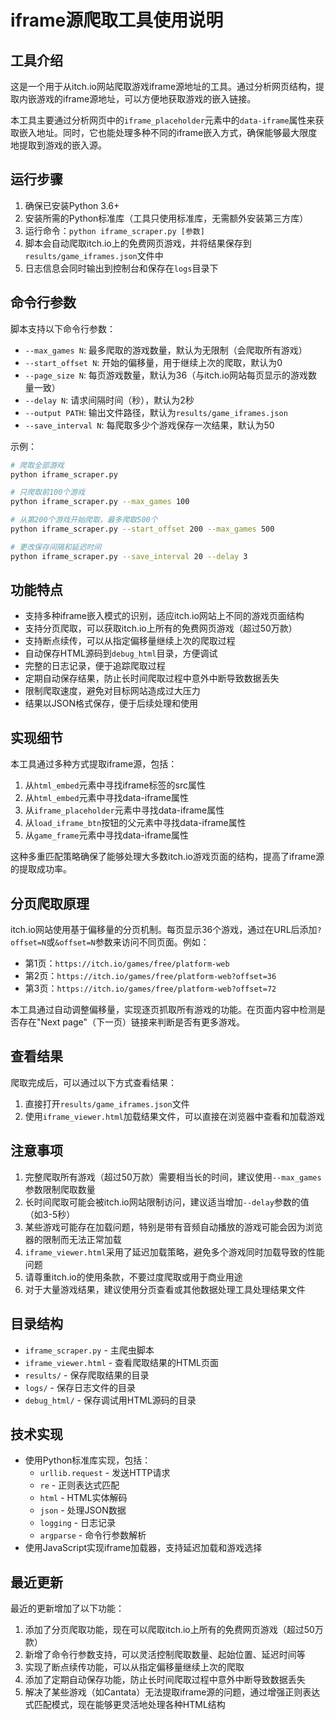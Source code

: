 # iframe源爬取工具使用说明

## 工具介绍

这是一个用于从itch.io网站爬取游戏iframe源地址的工具。通过分析网页结构，提取内嵌游戏的iframe源地址，可以方便地获取游戏的嵌入链接。

本工具主要通过分析网页中的`iframe_placeholder`元素中的`data-iframe`属性来获取嵌入地址。同时，它也能处理多种不同的iframe嵌入方式，确保能够最大限度地提取到游戏的嵌入源。

## 运行步骤

1. 确保已安装Python 3.6+
2. 安装所需的Python标准库（工具只使用标准库，无需额外安装第三方库）
3. 运行命令：`python iframe_scraper.py [参数]`
4. 脚本会自动爬取itch.io上的免费网页游戏，并将结果保存到`results/game_iframes.json`文件中
5. 日志信息会同时输出到控制台和保存在`logs`目录下

## 命令行参数

脚本支持以下命令行参数：

- `--max_games N`: 最多爬取的游戏数量，默认为无限制（会爬取所有游戏）
- `--start_offset N`: 开始的偏移量，用于继续上次的爬取，默认为0
- `--page_size N`: 每页游戏数量，默认为36（与itch.io网站每页显示的游戏数量一致）
- `--delay N`: 请求间隔时间（秒），默认为2秒
- `--output PATH`: 输出文件路径，默认为`results/game_iframes.json`
- `--save_interval N`: 每爬取多少个游戏保存一次结果，默认为50

示例：
```bash
# 爬取全部游戏
python iframe_scraper.py

# 只爬取前100个游戏
python iframe_scraper.py --max_games 100

# 从第200个游戏开始爬取，最多爬取500个
python iframe_scraper.py --start_offset 200 --max_games 500

# 更改保存间隔和延迟时间
python iframe_scraper.py --save_interval 20 --delay 3
```

## 功能特点

- 支持多种iframe嵌入模式的识别，适应itch.io网站上不同的游戏页面结构
- 支持分页爬取，可以获取itch.io上所有的免费网页游戏（超过50万款）
- 支持断点续传，可以从指定偏移量继续上次的爬取过程
- 自动保存HTML源码到`debug_html`目录，方便调试
- 完整的日志记录，便于追踪爬取过程
- 定期自动保存结果，防止长时间爬取过程中意外中断导致数据丢失
- 限制爬取速度，避免对目标网站造成过大压力
- 结果以JSON格式保存，便于后续处理和使用

## 实现细节

本工具通过多种方式提取iframe源，包括：

1. 从`html_embed`元素中寻找iframe标签的src属性
2. 从`html_embed`元素中寻找data-iframe属性
3. 从`iframe_placeholder`元素中寻找data-iframe属性
4. 从`load_iframe_btn`按钮的父元素中寻找data-iframe属性
5. 从`game_frame`元素中寻找data-iframe属性

这种多重匹配策略确保了能够处理大多数itch.io游戏页面的结构，提高了iframe源的提取成功率。

## 分页爬取原理

itch.io网站使用基于偏移量的分页机制。每页显示36个游戏，通过在URL后添加`?offset=N`或`&offset=N`参数来访问不同页面。例如：
- 第1页：`https://itch.io/games/free/platform-web`
- 第2页：`https://itch.io/games/free/platform-web?offset=36`
- 第3页：`https://itch.io/games/free/platform-web?offset=72`

本工具通过自动调整偏移量，实现逐页抓取所有游戏的功能。在页面内容中检测是否存在"Next page"（下一页）链接来判断是否有更多游戏。

## 查看结果

爬取完成后，可以通过以下方式查看结果：

1. 直接打开`results/game_iframes.json`文件
2. 使用`iframe_viewer.html`加载结果文件，可以直接在浏览器中查看和加载游戏

## 注意事项

1. 完整爬取所有游戏（超过50万款）需要相当长的时间，建议使用`--max_games`参数限制爬取数量
2. 长时间爬取可能会被itch.io网站限制访问，建议适当增加`--delay`参数的值（如3-5秒）
3. 某些游戏可能存在加载问题，特别是带有音频自动播放的游戏可能会因为浏览器的限制而无法正常加载
4. `iframe_viewer.html`采用了延迟加载策略，避免多个游戏同时加载导致的性能问题
5. 请尊重itch.io的使用条款，不要过度爬取或用于商业用途
6. 对于大量游戏结果，建议使用分页查看或其他数据处理工具处理结果文件

## 目录结构

- `iframe_scraper.py` - 主爬虫脚本
- `iframe_viewer.html` - 查看爬取结果的HTML页面
- `results/` - 保存爬取结果的目录
- `logs/` - 保存日志文件的目录
- `debug_html/` - 保存调试用HTML源码的目录

## 技术实现

- 使用Python标准库实现，包括：
  - `urllib.request` - 发送HTTP请求
  - `re` - 正则表达式匹配
  - `html` - HTML实体解码
  - `json` - 处理JSON数据
  - `logging` - 日志记录
  - `argparse` - 命令行参数解析
- 使用JavaScript实现iframe加载器，支持延迟加载和游戏选择

## 最近更新

最近的更新增加了以下功能：

1. 添加了分页爬取功能，现在可以爬取itch.io上所有的免费网页游戏（超过50万款）
2. 新增了命令行参数支持，可以灵活控制爬取数量、起始位置、延迟时间等
3. 实现了断点续传功能，可以从指定偏移量继续上次的爬取
4. 添加了定期自动保存功能，防止长时间爬取过程中意外中断导致数据丢失
5. 解决了某些游戏（如Cantata）无法提取iframe源的问题，通过增强正则表达式匹配模式，现在能够更灵活地处理各种HTML结构 
